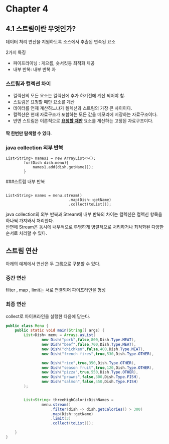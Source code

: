 # Chapter 4

## 4.1 스트림이란 무엇인가?
데이터 처리 연산을 지원하도록 소스에서 추출된 연속된 요소

2가지 특징
* 파이프라이닝 : 게으름, 숏서킷등 최적화 제공 
* 내부 반복: 내부 반복 자

### 스트림과 컬렉션 차이
* 컬렉션의 모든 요소는 컬렉션에 추가 하기전에 계산 되어야 함.
* 스트림은 요청할 때만 요소를 계산
* 데이터를 언제 계산하느냐가 켈렉션과 스트림의 가장 큰 차이이다.
* 컬렉샨은 현재 자료구조가 포함하는 모든 값을 메모리에 저장하는 자료구조이다.
* 반면 스트림은 이론적으로 <u>**요청할 때만**</u> 요소를 계산하는 고정된 자료구조이다.

#### 딱 한번만 탐색할 수 있다.


### java collection 외부 반복


```
List<String> names1 = new ArrayList<>();
        for(Dish dish:menu){
            names1.add(dish.getName());
        }
```


###스트림 내부 반복

```

List<String> names = menu.stream()
                            .map(Dish::getName)
                            .collect(toList());
```

java collection의 외부 반복과 Stream에 내부 반복의 차이는 컬렉션은 컬렉션 항목을 하나씩
가져와서 처리한다.<br>
반면에 Stream은 동시에 내부적으로 투명하게 병렬적으로 처리하거나 최적화된 다양한 순서로 처리할 수 있다.


## 스트림 연산

아래의 예제에서 연산은 두 그룹으로 구분할 수 있다.

### 중간 연산

filter , map , limit는 서로 연결되어 파이프라인을 형성

### 최종 연산

collect로 파이프라인을 실행한 다음에 닫는다.

```java
public class Menu {
    public static void main(String[] args) {
        List<Dish> menu = Arrays.asList(
                new Dish("pork",false,800,Dish.Type.MEAT),
                new Dish("beef",false,700,Dish.Type.MEAT),
                new Dish("chichken",false,400,Dish.Type.MEAT),
                new Dish("french fires",true,530,Dish.Type.OTHER),

                new Dish("rice",true,350,Dish.Type.OTHER),
                new Dish("season fruit",true,120,Dish.Type.OTHER),
                new Dish("pizza",true,550,Dish.Type.OTHER),
                new Dish("prawns",false,300,Dish.Type.FISH),
                new Dish("salmon",false,450,Dish.Type.FISH)
        );


        List<String> threeHighCaloricDishNames =
                menu.stream()
                    .filter(dish -> dish.getCalories() > 300)
                    .map(Dish::getName)
                    .limit(3)
                    .collect(toList());

    }
}
```





